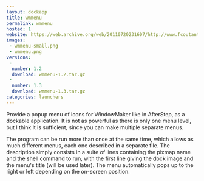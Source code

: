 ```yaml
---
layout: dockapp
title: wmmenu
permalink: wmmenu
hosted: 1
website: https://web.archive.org/web/20110720231607/http://www.fcoutant.freesurf.fr/wmmenu.html
images:
 - wmmenu-small.png
 - wmmenu.png
versions:
 -
  number: 1.2
  download: wmmenu-1.2.tar.gz
 -
  number: 1.3
  download: wmmenu-1.3.tar.gz
categories: launchers
---
```

Provide a popup menu of icons for WindowMaker like in AfterStep, as a dockable application. It is not as powerful as there is only one menu level, but I think it is sufficient, since you can make multiple separate menus.

The program can be run more than once at the same time, which allows as much different menus, each one described in a separate file. The description simply consists in a suite of lines containing the pixmap name and the shell command to run, with the first line giving the dock image and the menu's title (will be used later). The menu automatically pops up to the right or left depending on the on-screen position.
